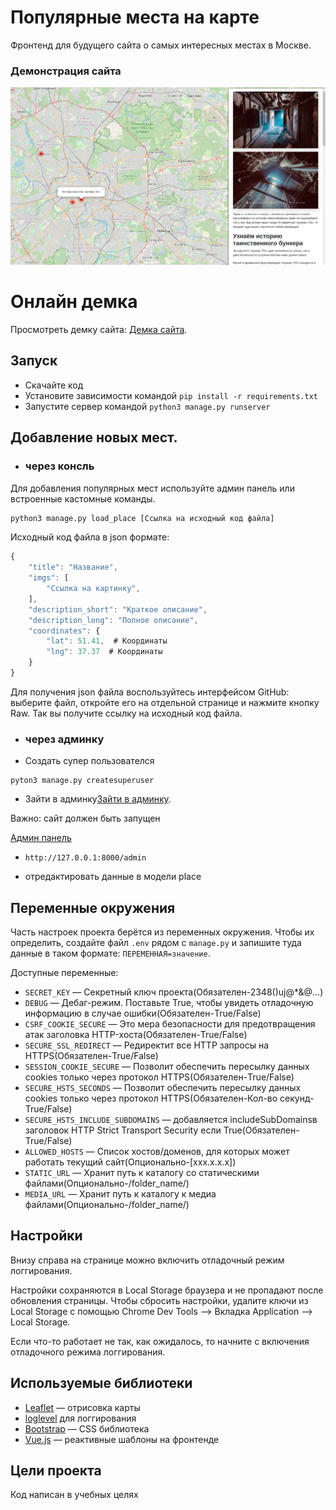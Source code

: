 # Популярные места на карте

Фронтенд для будущего сайта о самых интересных местах в Москве.

### Демонстрация сайта
![Иллюстрация к проекту](static/img/photo_demo.jpg)

# Онлайн демка

Просмотреть демку сайта:
[Демка сайта](https://testewr23we1243.pythonanywhere.com/).

## Запуск

- Скачайте код
- Установите зависимости командой `pip install -r requirements.txt`
- Запустите сервер командой `python3 manage.py runserver`

## Добавление новых мест.

- ### через консль

Для добавления популярных мест используйте админ панель или встроенные кастомные команды.
```python
python3 manage.py load_place [Ссылка на исходный код файла]
```

Исходный код файла в json формате:
```javascript
{
    "title": "Название",
    "imgs": [
        "Ссылка на картинку",
    ],
    "description_short": "Краткое описание",
    "description_long": "Полное описание",
    "coordinates": {
        "lat": 51.41,  # Координаты
        "lng": 37.37  # Координаты
    }
}
```

Для получения json файла воспользуйтесь интерфейсом GitHub: выберите файл, откройте его на отдельной странице и нажмите кнопку Raw. Так вы получите ссылку на исходный код файла.

- ### через админку

- Создать супер пользователся 
```
pyton3 manage.py createsuperuser
```
- Зайти в админку[Зайти в админку](https://testewr23we1243.pythonanywhere.com/admin).

Важно: сайт должен быть запущен

[Админ панель](http://127.0.0.1:8000/admin) 
- ```http://127.0.0.1:8000/admin```

- отредактировать данные в модели place

## Переменные окружения

Часть настроек проекта берётся из переменных окружения. Чтобы их определить, создайте файл `.env` рядом с `manage.py` и запишите туда данные в таком формате: `ПЕРЕМЕННАЯ=значение`.

Доступные переменные:
- `SECRET_KEY` — Секретный ключ проекта(Обязателен-2348()uj@*&@...)
- `DEBUG` — Дебаг-режим. Поставьте True, чтобы увидеть отладочную информацию в случае ошибки(Обязателен-True/False)
- `CSRF_COOKIE_SECURE` — Это мера безопасности для предотвращения атак заголовка HTTP-хоста(Обязателен-True/False)
- `SECURE_SSL_REDIRECT` — Редиректит все HTTP запросы на HTTPS(Обязателен-True/False)
- `SESSION_COOKIE_SECURE` — Позволит обеспечить пересылку данных cookies только через протокол HTTPS(Обязателен-True/False)
- `SECURE_HSTS_SECONDS` — Позволит обеспечить пересылку данных cookies только через протокол HTTPS(Обязателен-Кол-во секунд-True/False)
- `SECURE_HSTS_INCLUDE_SUBDOMAINS` — добавляется includeSubDomainsв заголовок HTTP Strict Transport Security если True(Обязателен-True/False)
- `ALLOWED_HOSTS` — Список хостов/доменов, для которых может работать текущий сайт(Опционально-[xxx.x.x.x])
- `STATIC_URL` — Хранит путь к каталогу со статическими файлами(Опционально-/folder_name/)
- `MEDIA_URL` — Хранит путь к каталогу к медиа файлами(Опционально-/folder_name/)

## Настройки

Внизу справа на странице можно включить отладочный режим логгирования.


Настройки сохраняются в Local Storage браузера и не пропадают после обновления страницы. Чтобы сбросить настройки, удалите ключи из Local Storage с помощью Chrome Dev Tools —&gt; Вкладка Application —&gt; Local Storage.

Если что-то работает не так, как ожидалось, то начните с включения отладочного режима логгирования.

<a href="#" id="data-sources"></a>


## Используемые библиотеки

* [Leaflet](https://leafletjs.com/) — отрисовка карты
* [loglevel](https://www.npmjs.com/package/loglevel) для логгирования
* [Bootstrap](https://getbootstrap.com/) — CSS библиотека
* [Vue.js](https://ru.vuejs.org/) — реактивные шаблоны на фронтенде

## Цели проекта

Код написан в учебных целях
